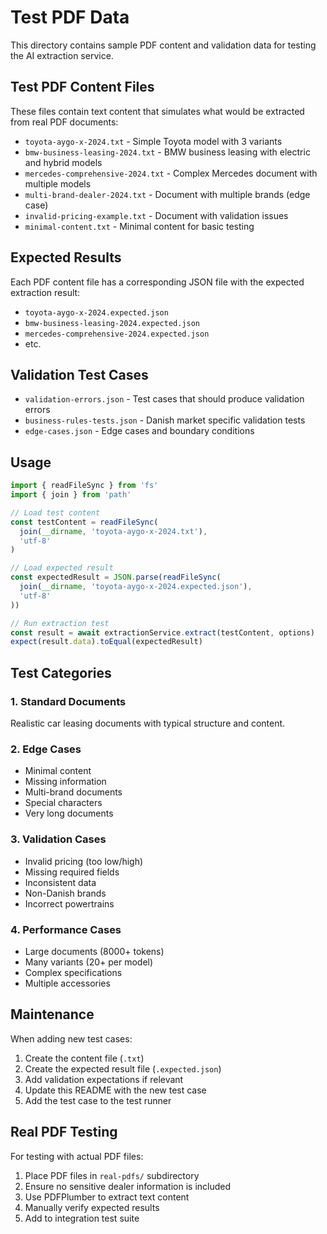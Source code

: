 # Test PDF Data

This directory contains sample PDF content and validation data for testing the AI extraction service.

## Test PDF Content Files

These files contain text content that simulates what would be extracted from real PDF documents:

- `toyota-aygo-x-2024.txt` - Simple Toyota model with 3 variants
- `bmw-business-leasing-2024.txt` - BMW business leasing with electric and hybrid models
- `mercedes-comprehensive-2024.txt` - Complex Mercedes document with multiple models
- `multi-brand-dealer-2024.txt` - Document with multiple brands (edge case)
- `invalid-pricing-example.txt` - Document with validation issues
- `minimal-content.txt` - Minimal content for basic testing

## Expected Results

Each PDF content file has a corresponding JSON file with the expected extraction result:

- `toyota-aygo-x-2024.expected.json`
- `bmw-business-leasing-2024.expected.json`
- `mercedes-comprehensive-2024.expected.json`
- etc.

## Validation Test Cases

- `validation-errors.json` - Test cases that should produce validation errors
- `business-rules-tests.json` - Danish market specific validation tests
- `edge-cases.json` - Edge cases and boundary conditions

## Usage

```typescript
import { readFileSync } from 'fs'
import { join } from 'path'

// Load test content
const testContent = readFileSync(
  join(__dirname, 'toyota-aygo-x-2024.txt'), 
  'utf-8'
)

// Load expected result
const expectedResult = JSON.parse(readFileSync(
  join(__dirname, 'toyota-aygo-x-2024.expected.json'), 
  'utf-8'
))

// Run extraction test
const result = await extractionService.extract(testContent, options)
expect(result.data).toEqual(expectedResult)
```

## Test Categories

### 1. Standard Documents
Realistic car leasing documents with typical structure and content.

### 2. Edge Cases
- Minimal content
- Missing information
- Multi-brand documents
- Special characters
- Very long documents

### 3. Validation Cases
- Invalid pricing (too low/high)
- Missing required fields
- Inconsistent data
- Non-Danish brands
- Incorrect powertrains

### 4. Performance Cases
- Large documents (8000+ tokens)
- Many variants (20+ per model)
- Complex specifications
- Multiple accessories

## Maintenance

When adding new test cases:

1. Create the content file (`.txt`)
2. Create the expected result file (`.expected.json`)
3. Add validation expectations if relevant
4. Update this README with the new test case
5. Add the test case to the test runner

## Real PDF Testing

For testing with actual PDF files:

1. Place PDF files in `real-pdfs/` subdirectory
2. Ensure no sensitive dealer information is included
3. Use PDFPlumber to extract text content
4. Manually verify expected results
5. Add to integration test suite
